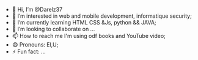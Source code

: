 - 👋 Hi, I’m @Darelz37
- 👀 I’m interested in web and mobile development, informatique security;
- 🌱 I’m currently learning HTML CSS &Js, python && JAVA;
- 💞️ I’m looking to collaborate on ...
- 📫 How to reach me I'm using odf books and YouTube video; 
- 😄 Pronouns: El,U;
- ⚡ Fun fact: ...

<!---
Darelz37/Darelz37 is a ✨ special ✨ repository because its `README.md` (this file) appears on your GitHub profile.
You can click the Preview link to take a look at your changes.
--->
